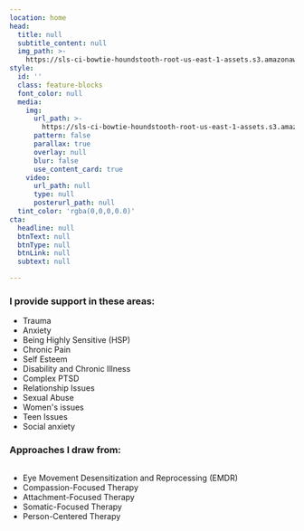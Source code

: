 ```yaml
---
location: home
head:
  title: null
  subtitle_content: null
  img_path: >-
    https://sls-ci-bowtie-houndstooth-root-us-east-1-assets.s3.amazonaws.com/NickArrasate/perceptivecounseling/1645406111630-pawel-czerwinski-9lNoGFaNI2c-unsplash.jpg
style:
  id: ''
  class: feature-blocks
  font_color: null
  media:
    img:
      url_path: >-
        https://sls-ci-bowtie-houndstooth-root-us-east-1-assets.s3.amazonaws.com/NickArrasate/perceptivecounseling/1645406161527-pawel-czerwinski-9lNoGFaNI2c-unsplash.jpg
      pattern: false
      parallax: true
      overlay: null
      blur: false
      use_content_card: true
    video:
      url_path: null
      type: null
      posterurl_path: null
  tint_color: 'rgba(0,0,0,0.0)'
cta:
  headline: null
  btnText: null
  btnType: null
  btnLink: null
  subtext: null

---
```

<div class="d-flex align-items-center justify-content-around row">
<div class="col-12">
<h3>I provide support in these areas:</h3>
<ul class="home-list">
<li>Trauma</li>
<li>Anxiety</li>
<li>Being Highly Sensitive (HSP)</li>
<li>Chronic Pain</li>
<li>Self Esteem</li>
<li>Disability and Chronic Illness</li>
<li>Complex PTSD</li>
<li>Relationship Issues</li>
<li>Sexual Abuse</li>
<li>Women's issues</li>
<li>Teen Issues</li>
<li>Social anxiety</li>
</ul>
<h3>Approaches I draw from:</h3>
<ul class="home-list" style="columns: 1;">
<li>
<p style="margin-bottom: 0;">Eye Movement Desensitization and Reprocessing (EMDR)</p>
</li>
<li>Compassion-Focused Therapy</li>
<li>Attachment-Focused Therapy</li>
<li>Somatic-Focused Therapy</li>
<li>Person-Centered Therapy</li>
</ul>
</div>
</div>
